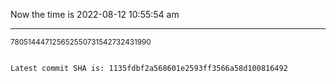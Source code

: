 Now the time is 2022-08-12 10:55:54 am

---

<small>780514447125652550731542732431990</small>

```txt

Latest commit SHA is: 1135fdbf2a568601e2593ff3566a58d100816492
```
